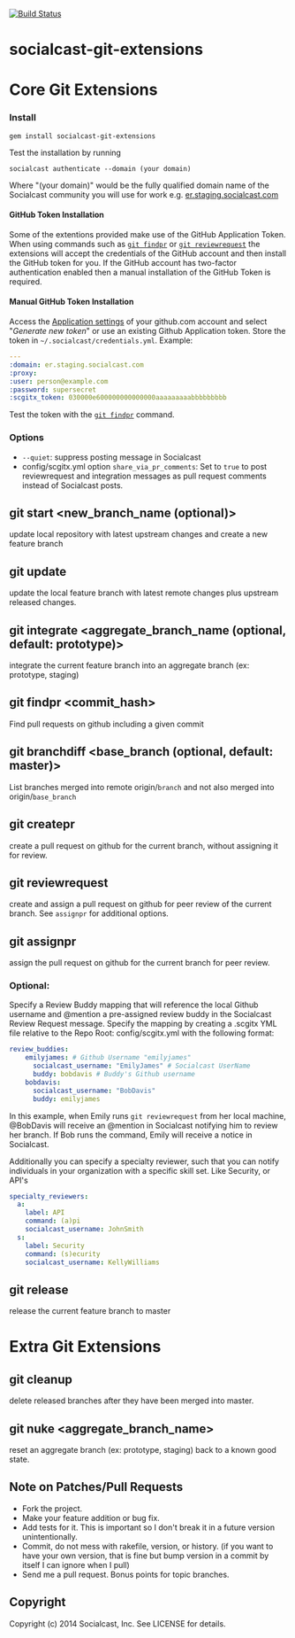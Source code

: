 [![Build Status](https://secure.travis-ci.org/socialcast/socialcast-git-extensions.png?branch=master)](http://travis-ci.org/socialcast/socialcast-git-extensions)
# socialcast-git-extensions

# Core Git Extensions

### Install
  `gem install socialcast-git-extensions`

  Test the installation by running

  `socialcast authenticate --domain (your domain)`

Where "(your domain)" would be the fully qualified domain name of the Socialcast community you will use for work e.g. [er.staging.socialcast.com](https://er.staging.socialcast.com)
#### GitHub Token Installation
Some of the extentions provided make use of the GitHub Application Token. When using commands such as [`git findpr`](https://github.com/socialcast/socialcast-git-extensions#git-findpr-) or [`git reviewrequest`](https://github.com/socialcast/socialcast-git-extensions#git-reviewrequest) the extensions will accept the credentials of the GitHub account and then install the GitHub token for you. If the GitHub account has two-factor authentication enabled then a manual installation of the GitHub Token is required.

#### Manual GitHub Token Installation
Access the [Application settings](https://github.com/settings/tokens) of your github.com account and select "*Generate new token*" or use an existing Github Application token. Store the token in  `~/.socialcast/credentials.yml`. Example:
```yaml
---
:domain: er.staging.socialcast.com
:proxy:
:user: person@example.com
:password: supersecret
:scgitx_token: 030000e600000000000000aaaaaaaaabbbbbbbbb
```

Test the token with the [`git findpr`](https://github.com/socialcast/socialcast-git-extensions#git-findpr-) command.

### Options
* ```--quiet```: suppress posting message in Socialcast
* config/scgitx.yml option `share_via_pr_comments`: Set to `true` to post reviewrequest and integration messages
as pull request comments instead of Socialcast posts.

## git start <new_branch_name (optional)>

update local repository with latest upstream changes and create a new feature branch

## git update

update the local feature branch with latest remote changes plus upstream released changes.

## git integrate <aggregate_branch_name (optional, default: prototype)>

integrate the current feature branch into an aggregate branch (ex: prototype, staging)

## git findpr <commit_hash>

Find pull requests on github including a given commit

## git branchdiff <branch> <base_branch (optional, default: master)>

List branches merged into remote origin/`branch` and not also merged into origin/`base_branch`

## git createpr

create a pull request on github for the current branch, without assigning it for review.

## git reviewrequest

create and assign a pull request on github for peer review of the current branch.  See `assignpr` for additional options.

## git assignpr

assign the pull request on github for the current branch for peer review.

### Optional:
Specify a Review Buddy mapping that will reference the local Github username and @mention a pre-assigned review buddy in the Socialcast Review Request message.  Specify the mapping by creating a .scgitx YML file relative to the Repo Root: config/scgitx.yml with the following format:

```yaml
review_buddies:
    emilyjames: # Github Username "emilyjames"
      socialcast_username: "EmilyJames" # Socialcast UserName
      buddy: bobdavis # Buddy's Github username
    bobdavis:
      socialcast_username: "BobDavis"
      buddy: emilyjames
```

In this example, when Emily runs `git reviewrequest` from her local machine, @BobDavis will receive an @mention in Socialcast notifying him to review her branch.  If Bob runs the command, Emily will receive a notice in Socialcast.

Additionally you can specify a specialty reviewer, such that you can
notify individuals in your organization with a specific skill set. Like Security, or API's

``` yaml
specialty_reviewers:
  a:
    label: API
    command: (a)pi
    socialcast_username: JohnSmith
  s:
    label: Security
    command: (s)ecurity
    socialcast_username: KellyWilliams
```

## git release

release the current feature branch to master

# Extra Git Extensions

## git cleanup

delete released branches after they have been merged into master.

## git nuke <aggregate_branch_name>

reset an aggregate branch (ex: prototype, staging) back to a known good state.


## Note on Patches/Pull Requests

* Fork the project.
* Make your feature addition or bug fix.
* Add tests for it. This is important so I don't break it in a
  future version unintentionally.
* Commit, do not mess with rakefile, version, or history.
  (if you want to have your own version, that is fine but bump version in a commit by itself I can ignore when I pull)
* Send me a pull request. Bonus points for topic branches.

## Copyright

Copyright (c) 2014 Socialcast, Inc. See LICENSE for details.


